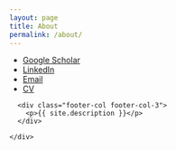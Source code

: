 ```yaml
---
layout: page
title: About
permalink: /about/
---
```

  <div class="wrapper">
    <div class="footer-col-wrapper">
      <div class="footer-col footer-col-2">
        <ul class="social-media-list"> 
        <li> <a href="http://scholar.google.com/citations?hl=en&user=9RcAQTUAAAAJ">Google Scholar</a></li>
        <li><a href="https://www.linkedin.com/in/dong-zhou-84252914">LinkedIn</a></li>
        <li><a href="mailto:{{ site.email }}">Email</a></li>
        <li><a href="{{ site.url }}/assets/DongZHOU.pdf">CV</a> </li>
        </ul>
      </div>

      <div class="footer-col footer-col-3">
        <p>{{ site.description }}</p>
      </div>

    </div>
  </div>


